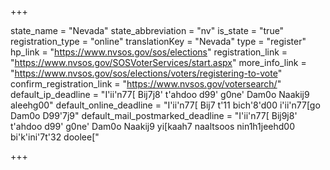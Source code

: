 +++

state_name = "Nevada"
state_abbreviation = "nv"
is_state = "true"
registration_type = "online"
translationKey = "Nevada"
type = "register"
hp_link = "https://www.nvsos.gov/sos/elections"
registration_link = "https://www.nvsos.gov/SOSVoterServices/start.aspx"
more_info_link = "https://www.nvsos.gov/sos/elections/voters/registering-to-vote"
confirm_registration_link = "https://www.nvsos.gov/votersearch/"
default_ip_deadline = "I'ii'n77[ Bij7j8' t'ahdoo d99' g0ne' Dam0o Naakij9 aleehg00"
default_online_deadline = "I'ii'n77[ Bij7 t'11 bich'8'd00 i'ii'n77[go Dam0o D99'7j9"
default_mail_postmarked_deadline = "I'ii'n77[ Bij9j8' t'ahdoo d99' g0ne' Dam0o Naakij9 yi[kaah7 naaltsoos nin1h1jeehd00 bi'k'ini'7t'32 doolee["

+++
